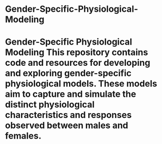 # Gender-Specific-Physiological-Modeling
# Gender-Specific Physiological Modeling  This repository contains code and resources for developing and exploring gender-specific physiological models. These models aim to capture and simulate the distinct physiological characteristics and responses observed between males and females.
